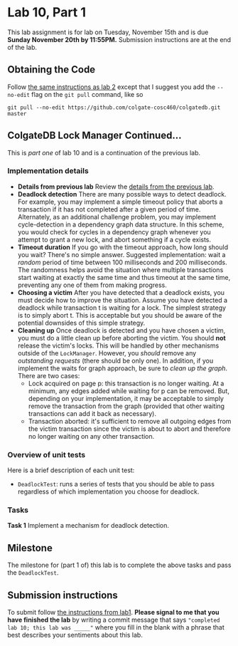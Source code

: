 # Lab 10, Part 1

This lab assignment is for lab on Tuesday, November 15th and is due **Sunday November 20th by 11:55PM.**  Submission instructions are at the end of the lab.

## Obtaining the Code

Follow [the same instructions as lab 2](https://github.com/colgate-cosc460/colgatedb/blob/master/labs/lab2.md) except that I suggest you add the `--no-edit` flag on the `git pull` command, like so

	git pull --no-edit https://github.com/colgate-cosc460/colgatedb.git master


## ColgateDB Lock Manager Continued...

This is *part one* of lab 10 and is a continuation of the previous lab.

### Implementation details

- **Details from previous lab** Review the [details from the previous lab](https://github.com/colgate-cosc460/colgatedb/blob/master/labs/lab9.md).
- **Deadlock detection** There are many possible ways to detect deadlock. For example, you may implement a simple timeout policy that aborts a transaction if it has not completed after a given period of time.  Alternately, as an additional challenge problem, you may implement cycle-detection in a dependency graph data structure. In this scheme, you would check for cycles in a dependency graph whenever you attempt to grant a new lock, and abort something if a cycle exists.
- **Timeout duration** If you go with the timeout approach, how long should you wait?  There's no simple answer.  Suggested implementation: wait a *random* period of time between 100 milliseconds and 200 milliseconds.  The randomness helps avoid the situation where multiple transactions start waiting at exactly the same time and thus timeout at the same time, preventing any one of them from making progress.
- **Choosing a victim** After you have detected that a deadlock exists, you must decide how to improve the situation. Assume you have detected a deadlock while transaction t is waiting for a lock. The simplest strategy is to simply abort t.  This is acceptable but you should be aware of the potential downsides of this simple strategy.
- **Cleaning up** Once deadlock is detected and you have chosen a victim, you must do a little clean up before aborting the victim.  You should **not** release the victim's locks.  This will be handled by other mechanisms outside of the `LockManager`.  However, you *should* remove any *outstanding requests* (there should be only one).  In addition, if you implement the waits for graph approach, be sure to *clean up the graph*.  There are two cases:
	+ Lock acquired on page p: this transaction is no longer waiting.  At a minimum, any edges added while waiting for p can be removed.  But, depending on your implementation, it may be acceptable to simply remove the transaction from the graph (provided that other waiting transactions can add it back as necessary).
	+ Transaction aborted: it's sufficient to remove all outgoing edges from the victim transaction since the victim is about to abort and therefore no longer waiting on any other transaction.


### Overview of unit tests

Here is a brief description of each unit test:

- `DeadlockTest`: runs a series of tests that you should be able to pass regardless of which implementation you choose for deadlock.


### Tasks

**Task 1** Implement a mechanism for deadlock detection.


## Milestone

The milestone for (part 1 of) this lab is to complete the above tasks and
pass the `DeadlockTest`.


## Submission instructions

To submit follow [the instructions from lab1](https://github.com/colgate-cosc460/colgatedb/blob/master/labs/lab1.md).  **Please signal to me that you have finished the lab** by writing a commit message that says `"completed lab 10; this lab was _____"` where you fill in the blank with a phrase that best describes your sentiments about this lab.

